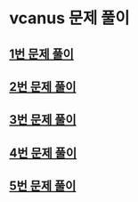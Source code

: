 # vcanus 문제 풀이

## [1번 문제 풀이](https://github.com/iinow/vcanus/tree/master/P1 "바로가기") 

## [2번 문제 풀이](https://github.com/iinow/vcanus/tree/master/P2 "바로가기")

## [3번 문제 풀이](https://github.com/iinow/vcanus/tree/master/P3 "바로가기")

## [4번 문제 풀이](https://github.com/iinow/vcanus/tree/master/P4 "바로가기")

## [5번 문제 풀이](https://github.com/iinow/vcanus/tree/master/P5 "바로가기")

